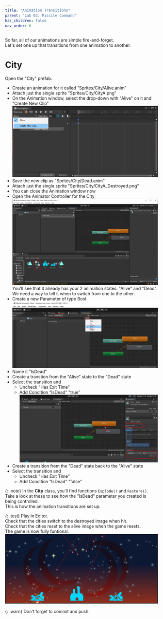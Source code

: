 ```yaml
---
title: "Animation Transitions"
parent: "Lab 03: Missile Command"
has_children: false
nav_order: 6
---
```


So far, all of our animations are simple fire-and-forget.\
Let's set one up that transitions from one animation to another.

# City
Open the "City" prefab.
* Create an animation for it called "Sprites/City/Alive.anim"
* Attach just the single sprite "Sprites/City/CityA.png"
* On the Animation window, select the drop-down with "Alive" on it and "Create New Clip"
![New Clip](images/lab03/animwindow4.jpg "New Clip")
* Save the new clip as "Sprites/City/Dead.anim"
* Attach just the single sprite "Sprites/City/CityA_Destroyed.png"
* You can close the Animation window now
* Open the Animator Controller for the City
![Controller](images/lab03/animator1.jpg "Controller")
You'll see that it already has your 2 animation states: "Alive" and "Dead".\
We need a way to tell it when to switch from one to the other.
* Create a new Parameter of type Bool
![Parameter](images/lab03/animator2.jpg "Parameter")
* Name it "IsDead"
* Create a transtion from the "Alive" state to the "Dead" state
* Select the transition and
	* Uncheck "Has Exit Time"
	* Add Condition "IsDead" "true"
![Transition](images/lab03/animator3.jpg "Transition")
* Create a transition from the "Dead" state back to the "Alive" state
* Select the transition and
	* Uncheck "Has Exit Time"
	* Add Condition "IsDead" "false"

{: .note}
In the **City** class, you'll find functions `Explode()` and `Restore()`.\
Take a look at these to see how the "IsDead" parameter you created is being controlled.\
This is how the animation transitions are set up.

{: .test}
Play in Editor.\
Check that the cities switch to the destroyed image when hit.\
Check that the cities reset to the alive image when the game resets.\
The game is now fully funtional.\
![Finished](images/lab03/finished.jpg "Finished")

{: .warn}
Don't forget to commit and push.


